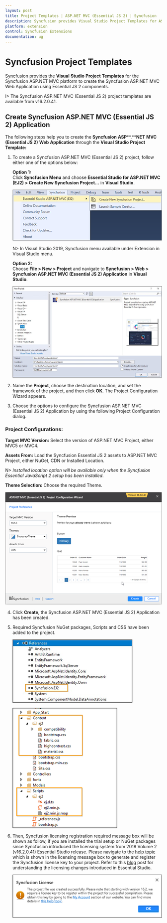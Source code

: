 ```yaml
---
layout: post
title: Project Templates | ASP.NET MVC (Essential JS 2) | Syncfusion
description: Syncfusion provides Visual Studio Project Templates for ASP.NET MVC platform to create the Syncfusion ASP.NET MVC Application using Essential JS 2 components
platform: extension
control: Syncfusion Extensions
documentation: ug
---
```


# Syncfusion Project Templates

Syncfusion provides the **Visual** **Studio** **Project** **Templates** for the Syncfusion ASP.NET MVC platform to create the Syncfusion ASP.NET MVC Web Application using Essential JS 2 components.

I> The Syncfusion ASP.NET MVC (Essential JS 2) project templates are available from v16.2.0.41.

## Create Syncfusion ASP.NET MVC (Essential JS 2) Application    

The following steps help you to create the **Syncfusion** **ASP****.****NET** **MVC** **(Essential JS 2)** **Web** **Application** through the **Visual** **Studio** **Project** **Template:**

1. To create a Syncfusion ASP.NET MVC (Essential JS 2) project, follow either one of the options below:
  
   **Option 1:**  
   Click **Syncfusion Menu** and choose **Essential Studio for ASP.NET MVC (EJ2) > Create New Syncfusion Project...** in **Visual Studio**.

   ![Choose Syncfusion Essential JS 2 ASP.NET MVC Web Application from Visual Studio new project dialog via Syncfusion Menu](Create-Syncfusion-MVC-Project_images/Syncfusion_Menu_ProjectTemplate.png)

   N> In Visual Studio 2019, Syncfusion menu available under Extension in Visual Studio menu.

   **Option 2:**  
   Choose **File > New > Project** and navigate to **Syncfusion > Web > Syncfusion ASP.NET MVC (Essential JS 2) Application** in **Visual Studio**.

   ![Choose Syncfusion Essential JS 2 ASP.NET MVC Web Application from Visual Studio new project dialog](Create-Syncfusion-MVC-Project_images/CreateSyncfusionMVCProject-img1.jpeg)

2. Name the **Project**, choose the destination location, and set the framework of the project, and then click **OK**. The Project Configuration Wizard appears.  

3. Choose the options to configure the Syncfusion ASP.NET MVC (Essential JS 2) Application by using the following Project Configuration dialog.

### Project Configurations:

  **Target MVC Version:** Select the version of ASP.NET MVC Project, either MVC5 or MVC4.

  **Assets From:** Load the Syncfusion Essential JS 2 assets to ASP.NET MVC Project, either NuGet, CDN or Installed Location.

  N> *Installed location option will be available only when the Syncfusion Essential JavaScript 2 setup has been installed*.

  **Theme Selection:** Choose the required Theme.

  ![Syncfusion Essential JS 2 ASP.NET MVC project configuration wizard](Create-Syncfusion-MVC-Project_images/CreateSyncfusionMVCProject-img2.jpeg)
   
4. Click **Create**, the Syncfusion ASP.NET MVC (Essential JS 2) Application  has been created.

5. Required Syncfusion NuGet packages, Scripts and CSS have been added to the project.

   ![Required Syncfusion NuGet packages added to the Syncfusion Essential JS 2 ASP.NET MVC project](Create-Syncfusion-MVC-Project_images/CreateSyncfusionMVCProject-img3.jpeg)

   ![Required Syncfusion Scripts and Themes added to the Syncfusion Essential JS 2 ASP.NET MVC project](Create-Syncfusion-MVC-Project_images/CreateSyncfusionMVCProject-img4.jpeg)

6. Then, Syncfusion licensing registration required message box will be shown as follow, if you are installed the trial setup or NuGet packages since Syncfusion introduced the licensing system from 2018 Volume 2 (v16.2.0.41) Essential Studio release. Please navigate to the [help topic](https://help.syncfusion.com/common/essential-studio/licensing/license-key#how-to-generate-syncfusion-license-key) which is shown in the licensing message box to generate and register the Syncfusion license key to your project. Refer to this [blog](https://blog.syncfusion.com/post/whats-new-in-2018-volume-2-licensing-changes-in-the-1620x-version-of-essential-studio.aspx) post for understanding the licensing changes introduced in Essential Studio.

   ![Syncfusion license registration information for Syncfusion Essential JS 2 ASP.NET MVC project](Create-Syncfusion-MVC-Project_images/CreateSyncfusionMVCProject-img5.jpeg)